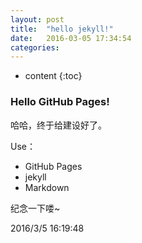 ```yaml
---
layout: post
title:  "hello jekyll!"
date:   2016-03-05 17:34:54
categories: 
---
```


* content
{:toc}

### Hello GitHub Pages! ###
哈哈，终于给建设好了。

Use：

- GitHub Pages
- jekyll
- Markdown

纪念一下喽~

2016/3/5 16:19:48 
